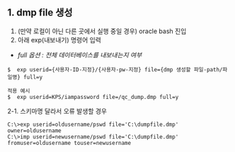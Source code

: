 ## 1. dmp file 생성
1. (만약 로컬이 아닌 다른 곳에서 실행 중일 경우) oracle bash 진입
2. 아래 exp(내보내기) 명령어 입력
- *full 옵션 : 전체 데이터베이스를 내보내는지 여부*
```shell
$  exp userid={사용자-ID-지정}/{사용자-pw-지정} file={dmp 생성할 파일-path/파일명} full=y

적용 예시
$  exp userid=KPS/iampassword file=/qc_dump.dmp full=y
```
2-1. 스키마명 달라서 오류 발생할 경우
```
C:\>exp userid=oldusername/pswd file='C:\dumpfile.dmp' owner=oldusername
C:\>imp userid=newusername/pswd file='C:\dumpfile.dmp' fromuser=oldusername touser=newusername
```
